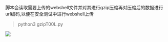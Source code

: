 脚本会读取需要上传的webshell文件并对其进行gzip压缩再对压缩后的数据进行url编码,以便在安全测试中进行webshell上传
> python3 gzipT00L.py
<img src="Demo1.jpg">

